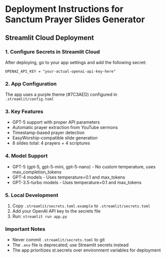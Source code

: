 # Deployment Instructions for Sanctum Prayer Slides Generator

## Streamlit Cloud Deployment

### 1. Configure Secrets in Streamlit Cloud
After deploying, go to your app settings and add the following secret:

```
OPENAI_API_KEY = "your-actual-openai-api-key-here"
```

### 2. App Configuration
The app uses a purple theme (#7C3AED) configured in `.streamlit/config.toml`

### 3. Key Features
- GPT-5 support with proper API parameters
- Automatic prayer extraction from YouTube sermons
- Timestamp-based prayer detection
- EasyWorship-compatible slide generation
- 8 slides total: 4 prayers + 4 scriptures

### 4. Model Support
- GPT-5 (gpt-5, gpt-5-mini, gpt-5-nano) - No custom temperature, uses max_completion_tokens
- GPT-4 models - Uses temperature=0.1 and max_tokens
- GPT-3.5-turbo models - Uses temperature=0.1 and max_tokens

### 5. Local Development
1. Copy `.streamlit/secrets.toml.example` to `.streamlit/secrets.toml`
2. Add your OpenAI API key to the secrets file
3. Run: `streamlit run app.py`

### Important Notes
- Never commit `.streamlit/secrets.toml` to git
- The `.env` file is deprecated; use Streamlit secrets instead
- The app prioritizes st.secrets over environment variables for deployment